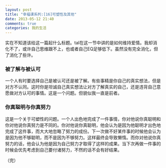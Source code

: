 ```yaml
---
layout: post
title: "幸福课系列:[16]可塑性及其他"
date: 2013-05-12 21:40
comments: true
categories: 我的生活
---
```

实在不知道该给这一篇起什么标题。tal在这一节中讲的是如何维持爱情。我却消化不了，或许自己思维跟不上，也或者自己EQ足够低下。虽然没有完全消化，但了消化了些许。

### 被了解与被认可
一个人有时要选择自己是被认可还是被了解。有些事精是你自己的真实想法，但是对方不认同。这时你是坦诚自己真实想法让对方了解真实的自己，还是违背自己意愿做对方认可的事情。这是一个问题。但貌似我一直是前者。

<!-- more -->

### 你真聪明与你真努力
这是一个关于可塑性的问题。一个人出色地完成了一件事情，你对他说你真聪明和你对他说你真努力是不同的。你对他说你真聪明，他会认为是因为他聪明才出色地完成了这件事，而大大地忽略了努力的成份。下一次做不好某件事的时候他会认为是因为他不够聪明，而不是因为不够努力。这样最终会导致懒惰。而你对他说你真努力的话，他会认为他是因为自己努力才取得了这样的成果。当下次再做一件事的时候会优先考虑到自己要付诸努力，不然的话不会有好结果。

（完）
